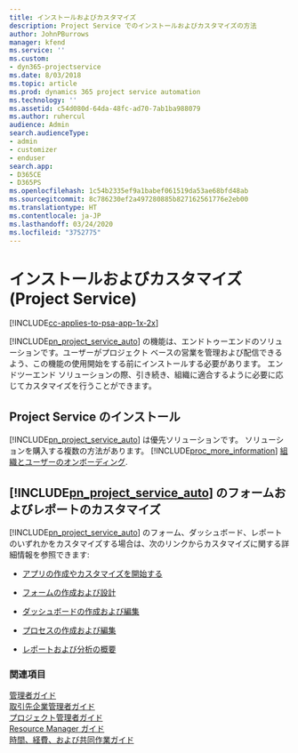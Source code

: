 ```yaml
---
title: インストールおよびカスタマイズ
description: Project Service でのインストールおよびカスタマイズの方法
author: JohnPBurrows
manager: kfend
ms.service: ''
ms.custom:
- dyn365-projectservice
ms.date: 8/03/2018
ms.topic: article
ms.prod: dynamics 365 project service automation
ms.technology: ''
ms.assetid: c54d080d-64da-48fc-ad70-7ab1ba988079
ms.author: ruhercul
audience: Admin
search.audienceType:
- admin
- customizer
- enduser
search.app:
- D365CE
- D365PS
ms.openlocfilehash: 1c54b2335ef9a1babef061519da53ae68bfd48ab
ms.sourcegitcommit: 8c786230ef2a497280885b827162561776e2eb00
ms.translationtype: HT
ms.contentlocale: ja-JP
ms.lasthandoff: 03/24/2020
ms.locfileid: "3752775"
---
```

# <a name="install-and-customize-project-service"></a>インストールおよびカスタマイズ (Project Service)

[!INCLUDE[cc-applies-to-psa-app-1x-2x](../includes/cc-applies-to-psa-app-1x-2x.md)]

[!INCLUDE[pn_project_service_auto](../includes/pn-project-service-auto.md)] の機能は、エンドトゥーエンドのソリューションです。ユーザーがプロジェクト ベースの営業を管理および配信できるよう、この機能の使用開始をする前にインストールする必要があります。 エンドツーエンド ソリューションの際、引き続き、組織に適合するように必要に応じてカスタマイズを行うことができます。  
<!-- TODO: I expect to find the information on how to get and install this here. Please find that and add it here. Same for Project Service.--> 
  
## <a name="install-project-service"></a>Project Service のインストール  
 [!INCLUDE[pn_project_service_auto](../includes/pn-project-service-auto.md)] は優先ソリューションです。 ソリューションを購入する複数の方法があります。 [!INCLUDE[proc_more_information](../includes/proc-more-information.md)] [組織とユーザーのオンボーディング](../admin/onboard-your-organization-and-users-to-dynamics-365-online.md).  
  
## <a name="customize-pn_project_service_auto-forms-and-reports"></a>[!INCLUDE[pn_project_service_auto](../includes/pn-project-service-auto.md)] のフォームおよびレポートのカスタマイズ  
 [!INCLUDE[pn_project_service_auto](../includes/pn-project-service-auto.md)] のフォーム、ダッシュボード、レポートのいずれかをカスタマイズする場合は、次のリンクからカスタマイズに関する詳細情報を参照できます:  
  
- [アプリの作成やカスタマイズを開始する](../customize/getting-started-customization.md)  
  
- [フォームの作成および設計](../customize/create-design-forms.md)  
  
- [ダッシュボードの作成および編集](../customize/create-edit-dashboards.md)  
  
- [プロセスの作成および編集](../customize/guide-staff-through-common-tasks-processes.md)  
  
- [レポートおよび分析の概要](../analytics/reporting-analytics-with-dynamics-365.md)  
  
### <a name="see-also"></a>関連項目  
 [管理者ガイド](../project-service/admin-guide.md)   
 [取引先企業管理者ガイド](../project-service/account-manager-guide.md)   
 [プロジェクト管理者ガイド](../project-service/project-manager-guide.md)   
 [Resource Manager ガイド](../project-service/resource-manager-guide.md)   
 [時間、経費、および共同作業ガイド](../project-service/time-expense-collaboration-guide.md)
